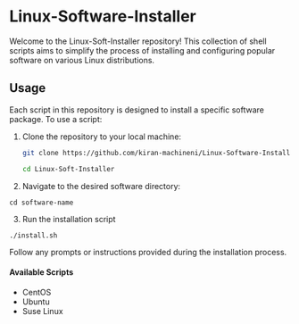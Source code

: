 # Linux-Software-Installer

Welcome to the Linux-Soft-Installer repository! This collection of shell scripts
aims to simplify the process of installing and configuring popular software on
various Linux distributions.

## Usage

Each script in this repository is designed to install a specific software
package. To use a script:

1. Clone the repository to your local machine:

   ```bash
   git clone https://github.com/kiran-machineni/Linux-Software-Installer.git

   cd Linux-Soft-Installer
   ```

2. Navigate to the desired software directory:

```
cd software-name
```

3. Run the installation script

```
./install.sh
```

Follow any prompts or instructions provided during the installation process.

#### Available Scripts

- CentOS
- Ubuntu
- Suse Linux

